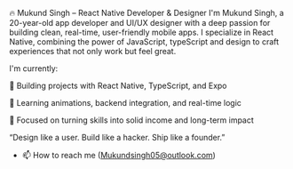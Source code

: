 🔥 Mukund Singh – React Native Developer & Designer
I'm Mukund Singh, a 20-year-old app developer and UI/UX designer with a deep passion for building clean, real-time, user-friendly mobile apps. I specialize in React Native, combining the power of JavaScript, typeScript and design to craft experiences that not only work  but feel great.

I'm currently:

🔨 Building projects with React Native, TypeScript, and Expo

🧠 Learning animations, backend integration, and real-time logic

🎯 Focused on turning skills into solid income and long-term impact

“Design like a user. Build like a hacker. Ship like a founder.”

- 📫 How to reach me (Mukundsingh05@outlook.com)


<!---
MukundSB19/MukundSB19 is a ✨ special ✨ repository because its `README.md` (this file) appears on your GitHub profile.
You can click the Preview link to take a look at your changes.
--->
